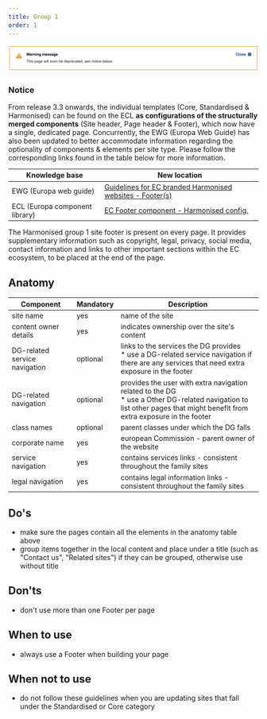 ```yaml
---
title: Group 1
order: 1
---
```

![](/cms-images/soon-to-be-deprecated-image.png)

### Notice

From release 3.3 onwards, the individual templates (Core, Standardised & Harmonised) can be found on the ECL **as configurations of the structurally merged components** (Site header, Page header & Footer), which now have a single, dedicated page. Concurrently, the EWG (Europa Web Guide) has also been updated to better accommodate information regarding the optionality of components & elements per site type. Please follow the corresponding links found in the table below for more information.

| Knowledge base                 | New location                                                                                                                                   |
| ------------------------------ | ---------------------------------------------------------------------------------------------------------------------------------------------- |
| EWG (Europa web guide)         | [Guidelines for EC branded Harmonised websites - Footer(s)](https://wikis.ec.europa.eu/display/WEBGUIDE/EC+branded+harmonised+websites+design) |
| ECL (Europa component library) | [EC Footer component - Harmonised config.](https://ec.europa.eu/component-library/ec/components/footer/usage/#harmonised)                      |

The Harmonised group 1 site footer is present on every page. It provides supplementary information such as copyright, legal, privacy, social media, contact information and links to other important sections within the EC ecosystem, to be placed at the end of the page.

## Anatomy

| Component                     | Mandatory | Description                                                                                                                                                                  |
| ----------------------------- | --------- | ---------------------------------------------------------------------------------------------------------------------------------------------------------------------------- |
| site name                     | yes       | name of the site                                                                                                                                                             |
| content owner details         | yes       | indicates ownership over the site's content                                                                                                                                  |
| DG-related service navigation | optional  | links to the services the DG provides<br />\* use a DG-related service navigation if there are any services that need extra exposure in the footer                           |
| DG-related navigation         | optional  | provides the user with extra navigation related to the DG<br />\* use a Other DG-related navigation to list other pages that might benefit from extra exposure in the footer |
| class names                   | optional  | parent classes under which the DG falls                                                                                                                                      |
| corporate name                | yes       | european Commission - parent owner of the website                                                                                                                            |
| service navigation            | yes       | contains services links - consistent throughout the family sites                                                                                                             |
| legal navigation              | yes       | contains legal information links - consistent throughout the family sites                                                                                                    |

## Do's

- make sure the pages contain all the elements in the anatomy table above
- group items together in the local content and place under a title (such as "Contact us", "Related sites") if they can be grouped, otherwise use without title

## Don'ts

- don't use more than one Footer per page

## When to use

- always use a Footer when building your page

## When not to use

- do not follow these guidelines when you are updating sites that fall under the <Link to="/ec/standardised-template/">Standardised</Link> or <Link to="/ec/core-template/">Core</Link> category

